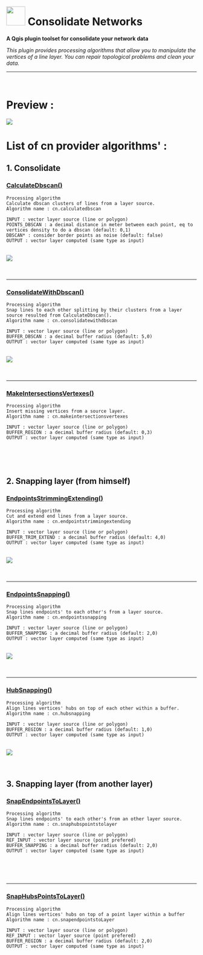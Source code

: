 # <img src="https://github.com/sducournau/consolidate_networks/blob/main/icon.png?raw=true" width="50" height="50"> Consolidate Networks

**A Qgis plugin toolset for consolidate your network data**


*This plugin provides processing algorithms that allow you to manipulate the vertices of a line layer.
You can repair topological problems and clean your data.*

******

<br>

# Preview :

<img src="https://raw.githubusercontent.com/sducournau/consolidate_networks/main/ressources/comparaison_ban.png?raw=true">




# List of cn provider algorithms' :

## 1. Consolidate
 
### **<ins>CalculateDbscan()**</ins>
`Processing algorithm`<br>
`Calculate dbscan clusters of lines from a layer source.`<br>
`Algorithm name : cn.calculatedbscan`<br>
~~~~
INPUT : vector layer source (line or polygon)
POINTS_DBSCAN : a decimal distance in meter between each point, eq to vertices density to do a dbscan (default: 0,1)
DBSCAN* : consider border points as noise (default: false)
OUTPUT : vector layer computed (same type as input)
~~~~
<br>
<img src="https://raw.githubusercontent.com/sducournau/consolidate_networks/main/ressources/CalculateDbscan.png?raw=true">
<br>
<br>
<br>

******

### **<ins>ConsolidateWithDbscan()**</ins>
`Processing algorithm`<br>
`Snap lines to each other splitting by their clusters from a layer source resulted from CalculateDbscan().`<br>
`Algorithm name : cn.consolidatewithdbscan`<br>
~~~~
INPUT : vector layer source (line or polygon)
BUFFER_DBSCAN : a decimal buffer radius (default: 5,0)
OUTPUT : vector layer computed (same type as input)
~~~~
<br>
<img src="https://raw.githubusercontent.com/sducournau/consolidate_networks/main/ressources/CalculateDbscan2.png?raw=true">
<br>
<br>
<br>

******

### **<ins>MakeIntersectionsVertexes()**</ins>
`Processing algorithm`<br>
`Insert missing vertices from a source layer.`<br>
`Algorithm name : cn.makeintersectionsvertexes`<br>
~~~~
INPUT : vector layer source (line or polygon)
BUFFER_REGION : a decimal buffer radius (default: 0,3)
OUTPUT : vector layer computed (same type as input)
~~~~
<br>
<br>
<br>



## 2. Snapping layer (from himself)

### **<ins>EndpointsStrimmingExtending()**</ins>
`Processing algorithm`<br>
`Cut and extend end lines from a layer source.`<br>
`Algorithm name : cn.endpointstrimmingextending`<br>
~~~~
INPUT : vector layer source (line or polygon)
BUFFER_TRIM_EXTEND : a decimal buffer radius (default: 4,0)
OUTPUT : vector layer computed (same type as input)
~~~~
<br>
<img src="https://raw.githubusercontent.com/sducournau/consolidate_networks/main/ressources/EndpointsStrimmingExtending.png?raw=true">
<br>
<br>
<br>
  
******

### **<ins>EndpointsSnapping()**</ins>
`Processing algorithm`<br>
`Snap lines endpoints' to each other's from a layer source.`<br>
`Algorithm name : cn.endpointssnapping`<br>
~~~~
INPUT : vector layer source (line or polygon)
BUFFER_SNAPPING : a decimal buffer radius (default: 2,0)
OUTPUT : vector layer computed (same type as input)
~~~~
<br>
<img src="https://raw.githubusercontent.com/sducournau/consolidate_networks/main/ressources/EndpointsSnapping.png?raw=true">
<br>
<br>
<br>


******

### **<ins>HubSnapping()**</ins>
`Processing algorithm`<br>
`Align lines vertices' hubs on top of each other within a buffer.`<br>
`Algorithm name : cn.hubsnapping`<br>
~~~~
INPUT : vector layer source (line or polygon)
BUFFER_REGION : a decimal buffer radius (default: 1,0)
OUTPUT : vector layer computed (same type as input)
~~~~
<br>
<img src="https://raw.githubusercontent.com/sducournau/consolidate_networks/main/ressources/HubSnapping.png?raw=true">
<br>
<br>
<br>




## 3. Snapping layer (from another layer)

### **<ins>SnapEndpointsToLayer()**</ins>
`Processing algorithm`<br>
`Snap lines endpoints' to each other's from an other layer source.`<br>
`Algorithm name : cn.snaphubspointstolayer`<br>
~~~~
INPUT : vector layer source (line or polygon)
REF_INPUT : vector layer source (point prefered)
BUFFER_SNAPPING : a decimal buffer radius (default: 2,0)
OUTPUT : vector layer computed (same type as input)
~~~~
<br>
<br>
<br>
  
******


### **<ins>SnapHubsPointsToLayer()</ins>**
`Processing algorithm`<br>
`Align lines vertices' hubs on top of a point layer within a buffer`<br>
`Algorithm name : cn.snapendpointstoLayer`<br>
~~~~
INPUT : vector layer source (line or polygon)
REF_INPUT : vector layer source (point prefered)
BUFFER_REGION : a decimal buffer radius (default: 2,0)
OUTPUT : vector layer computed (same type as input)
~~~~
<br>
<br>
<br>
  
